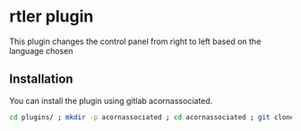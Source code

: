 # rtler plugin

This plugin changes the control panel from right to left based on the language chosen


## Installation

You can install the plugin using gitlab acornassociated.

```bash
cd plugins/ ; mkdir -p acornassociated ; cd acornassociated ; git clone git@gitlab.acornassociated.org:office/rtler.git ; cd ../../
```
